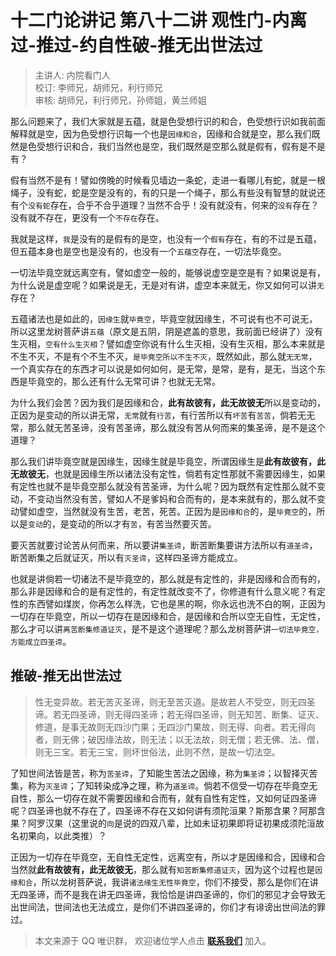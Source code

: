 # 十二门论讲记 第八十二讲 观性门-内离过-推过-约自性破-推无出世法过

> 主讲人: 内院看门人 <br />
> 校订: 李师兄，胡师兄，利行师兄 <br />
> 审核: 胡师兄，利行师兄，孙师姐，黄兰师姐 <br />

那么问题来了，我们大家就是五蕴，就是色受想行识的和合，色受想行识如我前面解释就是空，因为色受想行识每一个也是`因缘和合`，因缘和合就是空，那么我们既然是色受想行识和合，我们当然也是空，我们既然是空那么就是假有，假有是不是有？

假有当然不是有！譬如傍晚的时候看见墙边一条蛇，走进一看哪儿有蛇，就是一根绳子，没有蛇，蛇是空是没有的，有的只是一个绳子，那么有些没有智慧的就说还有个`没有蛇`存在，合乎不合乎道理？当然不合乎！没有就没有，何来的`没有`存在？没有就不存在，更没有一个`不存在`存在。

我就是这样，`我`是没有的是假有的是空，也没有一个`假有`存在，有的不过是五蕴，但五蕴本身也是空也是没有的，也没有一个`五蕴空`存在，一切法毕竟空。

一切法毕竟空就远离空有，譬如虚空一般的，能够说虚空是空是有？如果说是有，为什么说是虚空呢？如果说是无，无是对有讲，虚空本来就无，你又如何可以讲`无`存在？

五蕴诸法也是如此的，`因缘生`就`毕竟空`，毕竟空就因缘生，不可说有也不可说无，所以这里龙树菩萨讲`五蕴`（原文是五阴，阴是遮盖的意思，我前面已经讲了）没有生灭相，`空有什么生灭相`？譬如虚空你说有什么生灭相，没有生灭相，那么本来就是不生不灭，不是有个不生不灭，`是毕竟空所以不生不灭`，既然如此，那么就`无无常`，一个真实存在的东西才可以说是如何如何，是无常，是常，是有，是无，当这个东西是毕竟空的，那么还有什么无常可讲？也就无无常。

为什么我们会苦？因为我们是因缘和合，**此有故彼有，此无故彼无**所以是变动的，正因为是变动的所以讲无常，`无常`就有`行苦`，有行苦所以有`坏苦`有`苦苦`，倘若无无常，那么就无苦圣谛，没有苦圣谛，那么就没有苦从何而来的集圣谛，是不是这个道理？

那么我们讲毕竟空就是因缘生，因缘生就是毕竟空，所谓因缘生是**此有故彼有，此无故彼无**，也就是因缘生所以诸法没有定性，倘若有定性那就不需要因缘生，如果有定性也就不是毕竟空那么就没有苦圣谛，为什么呢？因为既然有定性那么就不变动，不变动当然没有苦，譬如人不是爹妈和合而有的，是本来就有的，那么就不变动譬如虚空，当然就没有生苦，老苦，死苦。正因为是`因缘和合`的，是`毕竟空`的，所以是`变动`的，是变动的所以才有`苦`，有苦当然要灭苦。

要灭苦就要讨论苦从何而来，所以要讲`集圣谛`，断苦断集要讲方法所以有`道圣谛`，断苦断集之后就证灭，所以有`灭圣谛`，这样四圣谛方能成立。

也就是讲倘若一切诸法不是毕竟空的，那么就是有定性的，非是因缘和合而有的，那么非是因缘和合的是有定性的，有定性就改变不了，你修道有什么意义呢？有定性的东西譬如煤炭，你再怎么样洗，它也是黑的啊，你永远也洗不白的啊，正因为一切存在毕竟空，所以一切存在是因缘和合，是因缘和合所以空无自性，无定性，那么才可以讲`离苦断集修道证灭`，是不是这个道理呢？那么龙树菩萨讲`一切法毕竟空，方能成立四圣谛`。

## 推破-推无出世法过

> 性无变异故。若无苦灭圣谛，则无至苦灭道。是故若人不受空，则无四圣谛。若无四圣谛，则无得四圣谛；若无得四圣谛，则无知苦、断集、证灭、修道，是事无故则无四沙门果；无四沙门果故，则无得、向者。若无得向者，则无佛；破因缘法故，则无法；以无法故，则无僧；若无佛、法、僧，则无三宝。若无三宝，则坏世俗法，此则不然，是故一切法空。

了知世间法皆是苦，称为`苦圣谛`，了知能生苦法之因缘，称为`集圣谛`；以智择灭苦集，称为`灭圣谛`；了知转染成净之理，称为`道圣谛`。倘若不信受一切存在毕竟空无自性，那么一切存在就不需要因缘和合而有，就有自性有定性，又如何证四圣谛呢？四圣谛也就不存在了，四圣谛不存在又如何讲有须陀洹果？斯那含果？阿那含果？阿罗汉果（这里说的`向`是说的四双八辈，比如未证初果即将证初果成须陀洹故名初果向，以此类推）？

正因为一切存在毕竟空，无自性无定性，远离空有，所以才是因缘和合，因缘和合当然就**此有故彼有，此无故彼无**，那么就有`知苦断集修道证灭`，因为这个过程也是`因缘和合`，所以龙树菩萨说，我讲`诸法缘生无性毕竟空`，你们不接受，那么是你们在讲无四圣谛，而不是我在讲无四圣谛，我恰恰是讲四圣谛的，你们的邪见才会导致无出世间法，世间法也无法成立，是你们不讲四圣谛的，你们才有诽谤出世间法的罪过。

> 本文来源于 QQ 唯识群， 欢迎诸位学人点击 **[联系我们](https://mp.weixin.qq.com/s/lZCfWjmLjgNR165Tx4_bCQ)** 加入。
